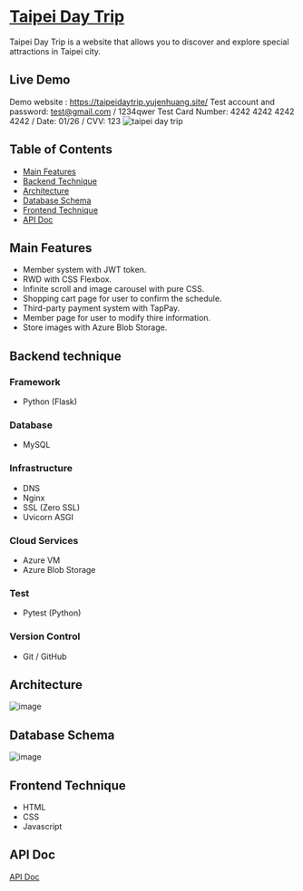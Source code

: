 # [Taipei Day Trip](https://taipeidaytrip.yujenhuang.site/)
Taipei Day Trip is a website that allows you to discover and explore special attractions in Taipei city. 

## Live Demo
Demo website : https://taipeidaytrip.yujenhuang.site/
Test account and password: test@gmail.com / 1234qwer
Test Card Number: 4242 4242 4242 4242 / Date: 01/26 / CVV: 123
![taipei day trip](https://user-images.githubusercontent.com/54500773/226786894-a5567776-fd2f-43be-88bf-91745ed3128b.gif)

## Table of Contents

-   [Main Features](#main-features)
-   [Backend Technique](#backend-technique)
-   [Architecture](#architecture)
-   [Database Schema](#database-schema)
-   [Frontend Technique](#frontend-technique)
-   [API Doc](api-doc)

## Main Features

- Member system with JWT token.
- RWD with CSS Flexbox.
- Infinite scroll and image carousel with pure CSS.
- Shopping cart page for user to confirm the schedule.
- Third-party payment system with TapPay.
- Member page for user to modify thire information.
- Store images with Azure Blob Storage.

## Backend technique

### Framework

- Python (Flask)

### Database

- MySQL

### Infrastructure

- DNS
- Nginx
- SSL (Zero SSL)
- Uvicorn ASGI

### Cloud Services

- Azure VM
- Azure Blob Storage

### Test

- Pytest (Python)

### Version Control

- Git / GitHub

## Architecture

![image](https://user-images.githubusercontent.com/54500773/226792682-ef63d559-9aed-4dd6-8683-576bb1bc0604.png)

## Database Schema

![image](https://user-images.githubusercontent.com/54500773/226793109-300984ad-243f-4f83-ba67-d34992f709a5.png)



## Frontend Technique

-   HTML
-   CSS
-   Javascript

## API Doc

[API Doc](https://app.swaggerhub.com/apis-docs/padax/taipei-day-trip/1.1.0)


